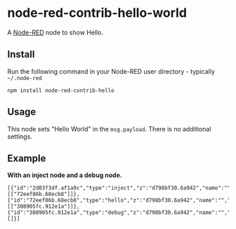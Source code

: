 node-red-contrib-hello-world
========================
A <a href="http://nodered.org" target="_new">Node-RED</a> node to show Hello.

Install
-------

Run the following command in your Node-RED user directory - typically `~/.node-red`

    npm install node-red-contrib-hello

Usage
-----

This node sets "Hello World" in the `msg.payload`. There is no additional settings.

Example
-------

**With an inject node and a debug node.**

```
[{"id":"2d03f3df.af1a9c","type":"inject","z":"d798bf30.6a942","name":"","topic":"","payload":"","payloadType":"date","repeat":"","crontab":"","once":false,"x":112.5,"y":94,"wires":[["72eef86b.68ecb8"]]},{"id":"72eef86b.68ecb8","type":"hello","z":"d798bf30.6a942","name":"","x":254.5,"y":176,"wires":[["308905fc.912e1a"]]},{"id":"308905fc.912e1a","type":"debug","z":"d798bf30.6a942","name":"","active":true,"console":"false","complete":"false","x":440.5,"y":255,"wires":[]}]
```


